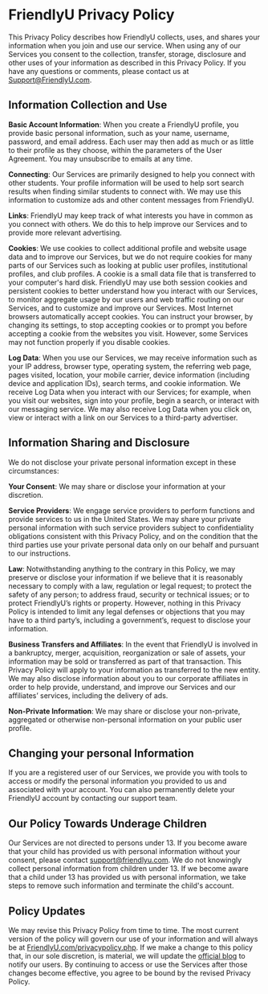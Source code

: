 # FriendlyU Privacy Policy

This Privacy Policy describes how FriendlyU collects, uses, and shares your information when you join and use our service. When using any of our Services you consent to the collection, transfer, storage, disclosure and other uses of your information as described in this Privacy Policy. If you have any questions or comments, please contact us at [Support@FriendlyU.com](mailto:support@friendlyu.com).

## Information Collection and Use
**Basic Account Information**: When you create a FriendlyU profile, you provide basic personal information, such as your name, username, password, and email address. Each user may then add as much or as little to their profile as they choose, within the parameters of the User Agreement. You may unsubscribe to emails at any time.

**Connecting**: Our Services are primarily designed to help you connect with other students. Your profile information will be used to help sort search results when finding similar students to connect with. We may use this information to customize ads and other content messages from FriendlyU.

**Links**: FriendlyU may keep track of what interests you have in common as you connect with others. We do this to help improve our Services and to provide more relevant advertising.

**Cookies**: We use cookies to collect additional profile and website usage data and to improve our Services, but we do not require cookies for many parts of our Services such as looking at public user profiles, institutional profiles, and club profiles. A cookie is a small data file that is transferred to your computer's hard disk. FriendlyU may use both session cookies and persistent cookies to better understand how you interact with our Services, to monitor aggregate usage by our users and web traffic routing on our Services, and to customize and improve our Services. Most Internet browsers automatically accept cookies. You can instruct your browser, by changing its settings, to stop accepting cookies or to prompt you before accepting a cookie from the websites you visit. However, some Services may not function properly if you disable cookies.

**Log Data**: When you use our Services, we may receive information such as your IP address, browser type, operating system, the referring web page, pages visited, location, your mobile carrier, device information (including device and application IDs), search terms, and cookie information. We receive Log Data when you interact with our Services; for example, when you visit our websites, sign into your profile, begin a search, or interact with our messaging service. We may also receive Log Data when you click on, view or interact with a link on our Services to a third-party advertiser.

## Information Sharing and Disclosure
We do not disclose your private personal information except in these circumstances:

**Your Consent**: We may share or disclose your information at your discretion.

**Service Providers**: We engage service providers to perform functions and provide services to us in the United States. We may share your private personal information with such service providers subject to confidentiality obligations consistent with this Privacy Policy, and on the condition that the third parties use your private personal data only on our behalf and pursuant to our instructions.

**Law**: Notwithstanding anything to the contrary in this Policy, we may preserve or disclose your information if we believe that it is reasonably necessary to comply with a law, regulation or legal request; to protect the safety of any person; to address fraud, security or technical issues; or to protect FriendlyU’s rights or property. However, nothing in this Privacy Policy is intended to limit any legal defenses or objections that you may have to a third party’s, including a government’s, request to disclose your information.

**Business Transfers and Affiliates**: In the event that FriendlyU is involved in a bankruptcy, merger, acquisition, reorganization or sale of assets, your information may be sold or transferred as part of that transaction. This Privacy Policy will apply to your information as transferred to the new entity. We may also disclose information about you to our corporate affiliates in order to help provide, understand, and improve our Services and our affiliates’ services, including the delivery of ads.

**Non-Private Information**: We may share or disclose your non-private, aggregated or otherwise non-personal information on your public user profile.

## Changing your personal Information
If you are a registered user of our Services, we provide you with tools to access or modify the personal information you provided to us and associated with your account. You can also permanently delete your FriendlyU account by contacting our support team.

## Our Policy Towards Underage Children
Our Services are not directed to persons under 13. If you become aware that your child has provided us with personal information without your consent, please contact [support@friendlyu.com](mailto:support@friendlyu.com). We do not knowingly collect personal information from children under 13. If we become aware that a child under 13 has provided us with personal information, we take steps to remove such information and terminate the child's account.

## Policy Updates
We may revise this Privacy Policy from time to time. The most current version of the policy will govern our use of your information and will always be at [FriendlyU.com/privacypolicy.php](https://FriendlyU.com/privacypolicy.php). If we make a change to this policy that, in our sole discretion, is material, we will update the [official blog](http://blog.friendlyu.com) to notify our users. By continuing to access or use the Services after those changes become effective, you agree to be bound by the revised Privacy Policy. 
